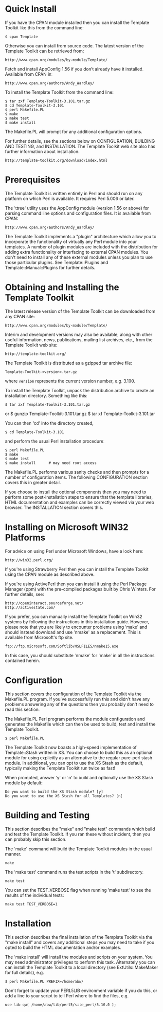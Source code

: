 # Quick Install

If you have the CPAN module installed then you can install the Template
Toolkit like this from the command line:

    $ cpan Template

Otherwise you can install from source code. The latest version of the Template
Toolkit can be retrieved from:

    http://www.cpan.org/modules/by-module/Template/

Fetch and install AppConfig 1.56 if you don't already have it installed.
Available from CPAN in:

    http://www.cpan.org/authors/Andy_Wardley/

To install the Template Toolkit from the command line:

    $ tar zxf Template-Toolkit-3.101.tar.gz
    $ cd Template-Toolkit-3.101
    $ perl Makefile.PL
    $ make
    $ make test
    $ make install

The Makefile.PL will prompt for any additional configuration options.

For further details, see the sections below on CONFIGURATION, BUILDING
AND TESTING, and INSTALLATION.  The Template Toolkit web site also has
further information about installation.

    http://template-toolkit.org/download/index.html

# Prerequisites

The Template Toolkit is written entirely in Perl and should run on any
platform on which Perl is available.  It requires Perl 5.006 or later.

The 'ttree' utility uses the AppConfig module (version 1.56 or above)
for parsing command line options and configuration files.  It is
available from CPAN:

    http://www.cpan.org/authors/Andy_Wardley/

The Template Toolkit implements a "plugin" architecture which allow
you to incorporate the functionality of virtually any Perl module into
your templates.  A number of plugin modules are included with the
distribution for adding extra functionality or interfacing to external
CPAN modules.  You don't need to install any of these external modules
unless you plan to use those particular plugins.  See Template::Plugins
and Template::Manual::Plugins for further details.


# Obtaining and Installing the Template Toolkit

The latest release version of the Template Toolkit can be downloaded
from any CPAN site:

    http://www.cpan.org/modules/by-module/Template/

Interim and development versions may also be available, along with
other useful information, news, publications, mailing list archives,
etc., from the Template Toolkit web site:

    http://template-toolkit.org/

The Template Toolkit is distributed as a gzipped tar archive file:

    Template-Toolkit-<version>.tar.gz

where `version` represents the current version number, e.g. 3.100.

To install the Template Toolkit, unpack the distribution archive to
create an installation directory.  Something like this:

    $ tar zxf Template-Toolkit-3.101.tar.gz
or
    $ gunzip Template-Toolkit-3.101.tar.gz
    $ tar xf Template-Toolkit-3.101.tar

You can then 'cd' into the directory created,

    $ cd Template-Toolkit-3.101

and perform the usual Perl installation procedure:

    $ perl Makefile.PL
    $ make
    $ make test
    $ make install	    # may need root access

The Makefile.PL performs various sanity checks and then prompts for a
number of configuration items.  The following CONFIGURATION section
covers this in greater detail.

If you choose to install the optional components then you may need to
perform some post-installation steps to ensure that the template
libraries, HTML documentation and examples can be correctly viewed via
your web browser.  The INSTALLATION section covers this.


# Installing on Microsoft WIN32 Platforms

For advice on using Perl under Microsoft Windows, have a look here:

    http://win32.perl.org/

If you're using Strawberry Perl then you can install the Template
Toolkit using the CPAN module as described above.

If you're using ActivePerl then you can install it using the Perl Package
Manager (ppm) with the pre-compiled packages built by Chris Winters. For
further details, see:

    http://openinteract.sourceforge.net/
    http://activestate.com/

If you prefer, you can manually install the Template Toolkit on Win32
systems by following the instructions in this installation guide.
However, please note that you are likely to encounter problems using
'make' and should instead download and use 'nmake' as a replacement.
This is available from Microsoft's ftp site.

    ftp://ftp.microsoft.com/Softlib/MSLFILES/nmake15.exe

In this case, you should substitute 'nmake' for 'make' in all the
instructions contained herein.


# Configuration

This section covers the configuration of the Template Toolkit via
the Makefile.PL program.  If you've successfully run this and didn't
have any problems answering any of the questions then you probably
don't need to read this section.

The Makefile.PL Perl program performs the module configuration and
generates the Makefile which can then be used to build, test and
install the Template Toolkit.

    $ perl Makefile.PL

The Template Toolkit now boasts a high-speed implementation of
Template::Stash written in XS.  You can choose to build this as
an optional module for using explicitly as an alternative to
the regular pure-perl stash module.  In additional, you can opt
to use the XS Stash as the default, typically making the Template
Toolkit run twice as fast!

When prompted, answer 'y' or 'n' to build and optionally use
the XS Stash module by default:

    Do you want to build the XS Stash module? [y]
    Do you want to use the XS Stash for all Templates? [n]

# Building and Testing

This section describes the "make" and "make test" commands which build
and test the Template Toolkit.  If you ran these without incident,
then you can probably skip this section.

The 'make' command will build the Template Toolkit modules in the
usual manner.

    make

The 'make test' command runs the test scripts in the 't' subdirectory.

    make test

You can set the TEST_VERBOSE flag when running 'make test' to see the
results of the individual tests:

    make test TEST_VERBOSE=1


# Installation

This section describes the final installation of the Template Toolkit
via the "make install" and covers any additional steps you may need to
take if you opted to build the HTML documentation and/or examples.

The 'make install' will install the modules and scripts on your
system.  You may need administrator privileges to perform this task.
Alternately you can can install the Template Toolkit to a local
directory (see ExtUtils::MakeMaker for full details), e.g.

    $ perl Makefile.PL PREFIX=/home/abw/

Don't forget to update your PERL5LIB environment variable if you do
this, or add a line to your script to tell Perl where to find the files,
e.g.

    use lib qw( /home/abw/lib/perl5/site_perl/5.10.0 );

